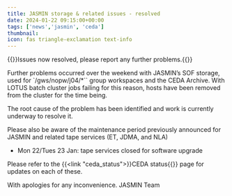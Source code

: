 ```yaml
---
title: JASMIN storage & related issues - resolved
date: 2024-01-22 09:15:00+00:00
tags: ['news','jasmin', 'ceda']
thumbnail:
icon: fas triangle-exclamation text-info
---
```


{{<alert type="info">}}Issues now resolved, please report any further problems.{{</alert>}}

Further problems occurred over the weekend with JASMIN’s SOF storage, used for `/gws/nopw/j04/*`` group workspaces and the CEDA Archive. With LOTUS batch cluster jobs failing for this reason, hosts have been removed from the cluster for the time being.

The root cause of the problem has been identified and work is currently underway to resolve it.

Please also be aware of the maintenance period previously announced for JASMIN and related tape services (ET, JDMA, and NLA)

* Mon 22/Tues 23 Jan: tape services closed for software upgrade

Please refer to the {{<link "ceda_status">}}CEDA status{{</link>}} page for updates on each of these.

With apologies for any inconvenience.
JASMIN Team
